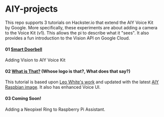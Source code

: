 # AIY-projects
This repo supports 3 tutorials on Hackster.io that extend the AIY Voice Kit by Google. More specifically, these experiments are about adding a camera to the Voice Kit (v1). This allows the pi to describe what it "sees". It also provides a fun introduction to the Vision API on Google Cloud.

#### 01 <a href="https://www.hackster.io/elizmyers/aiy-smart-doorbell-02d8ad"> Smart Doorbell</a>
Adding Vision to AIY Voice Kit

#### 02 <a href="https://www.hackster.io/elizmyers/add-vision-to-the-aiy-voice-kit-e9ff3d">What is That?</a> (Whose logo is that?, What does that say?)
This tutorial is based upon <a href="http://blog.mybigideas.uk/2018/03/adding-vision-to-your-aiy-project-in-4.html">Leo White's work</a> and updated with the latest <a href="https://github.com/google/aiyprojects-raspbian/releases/tag/v20181116">AIY Raspbian image</a>. It also has enhanced Voice UI.

#### 03 Coming Soon!
Adding a Neopixel Ring to Raspberry Pi Assistant.

